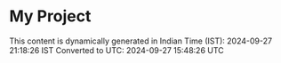 # My Project

This content is dynamically generated in Indian Time (IST): 2024-09-27 21:18:26 IST
Converted to UTC: 2024-09-27 15:48:26 UTC
